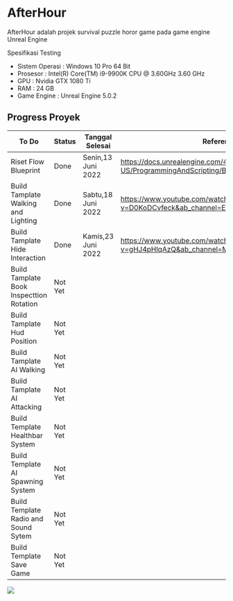# AfterHour

AfterHour adalah projek survival puzzle horor game pada game engine Unreal Engine

Spesifikasi Testing
- Sistem Operasi : Windows 10 Pro 64 Bit
- Prosesor : Intel(R) Core(TM) i9-9900K CPU @ 3.60GHz 3.60 GHz
- GPU : Nvidia GTX 1080 Ti
- RAM : 24 GB
- Game Engine : Unreal Engine 5.0.2

## Progress Proyek

To Do | Status | Tanggal Selesai | Referensi | Preview
--- | --- | --- | --- | ---
Riset Flow Blueprint | Done | Senin,13 Juni 2022 | https://docs.unrealengine.com/4.27/en-US/ProgrammingAndScripting/Blueprints/UserGuide/Types/ |
Build Tamplate Walking and Lighting | Done | Sabtu,18 Juni 2022 | https://www.youtube.com/watch?v=D0KoDCvfeck&ab_channel=EvilDoUsHarm | ![](https://github.com/nirwanagameproject/afterhour/raw/main/GIF/Build%20Tamplate%20Hide%20Interaction.gif "Build Tamplate Walking and Lighting")
Build Tamplate Hide Interaction | Done | Kamis,23 Juni 2022 | https://www.youtube.com/watch?v=gHJ4pHlqAzQ&ab_channel=MattAspland | ![](https://github.com/nirwanagameproject/afterhour/raw/main/GIF/Build%20Tamplate%20Hide%20Interaction.gif "Build Tamplate Hide Interaction")
Build Tamplate Book Inspecttion Rotation | Not Yet | |
Build Tamplate Hud Position | Not Yet | |
Build Tamplate AI Walking | Not Yet | |
Build Tamplate AI Attacking | Not Yet | |
Build Template Healthbar System | Not Yet | |
Build Template AI Spawning System | Not Yet | |
Build Template Radio and Sound Sytem | Not Yet | |
Build Template Save Game | Not Yet | |

![](https://media.githubusercontent.com/media/nirwanagameproject/afterhour/main/GIF/Build%20Tamplate%20Hide%20Interaction.gif?token=AAR4RXXUEOEL3YCJPSLAN7LCWPRMU)
